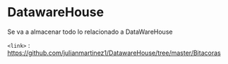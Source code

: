 # DatawareHouse
Se va a almacenar todo lo relacionado a DataWareHouse


`<link>` : https://github.com/julianmartinez1/DatawareHouse/tree/master/Bitacoras
